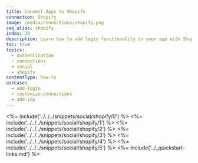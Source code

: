 ```yaml
---
title: Connect Apps to Shopify
connection: Shopify
image: /media/connections/shopify.png
seo_alias: shopify
index: 30
description: Learn how to add login functionality to your app with Shopify. You will need to generate keys, copy these into your Auth0 settings, and enable the connection.
toc: true
topics:
  - authentication
  - connections
  - social
  - shopify
contentType: how-to
useCase:
  - add-login
  - customize-connections
  - add-idp
---
```

<%= include('../../../snippets/social/shopify/0') %> 
<%= include('../../../snippets/social/shopify/1') %> 
<%= include('../../../snippets/social/shopify/2') %> 
<%= include('../../../snippets/social/shopify/3') %> 
<%= include('../../../snippets/social/shopify/4') %> 
<%= include('../../../snippets/social/shopify/5') %> 
<%= include('../_quickstart-links.md') %>
